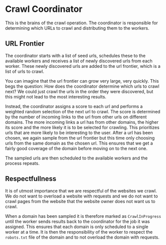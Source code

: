 # Crawl Coordinator
This is the brains of the crawl operation. The coordinator is responsible for determining which URLs to crawl and distributing them to the workers.

## URL Frontier
The coordinator starts with a list of seed urls, schedules these to the available workers and receives a list of newly discovered urls from each worker. These newly discovered urls are added to the url frontier, which is a list of urls to crawl.

You can imagine that the url frontier can grow very large, very quickly. This begs the question: How does the coordinator determine which urls to crawl next? We could just crawl the urls in the order they were discovered, but this might not lead to the most interesting results.

Instead, the coordinator assigns a score to each url and performs a weighted random selection of the next url to crawl. The score is determined by the number of incoming links to the url from other urls on different domains. The more incoming links a url has from other domains, the higher its score and the more likely it is to be selected for crawling.
This prioritizes urls that are more likely to be interesting to the user. After a url has been chosen, we again sample from the url frontier but this time only choosing urls from the same domain as the chosen url. This ensures that we get a fairly good coverage of the domain before moving on to the next one.

The sampled urls are then scheduled to the available workers and the process repeats.

## Respectfullness
It is of utmost importance that we are respectful of the websites we crawl. We do not want to overload a website with requests and we do not want to crawl pages from the website that the website owner does not want us to crawl.

When a domain has been sampled it is therefore marked as `CrawlInProgress` until the worker sends results back to the coordinator for the job it was assigned. This ensures that each domain is only scheduled to a single worker at a time. It is then the responsibility of the worker to respect the `robots.txt` file of the domain and to not overload the domain with requests.

